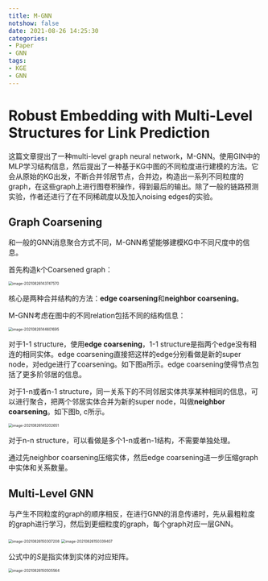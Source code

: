 ```yaml
---
title: M-GNN
notshow: false
date: 2021-08-26 14:25:30
categories:
- Paper
- GNN
tags:
- KGE
- GNN
---
```


# Robust Embedding with Multi-Level Structures for Link Prediction

这篇文章提出了一种multi-level graph neural network，M-GNN。使用GIN中的MLP学习结构信息，然后提出了一种基于KG中图的不同粒度进行建模的方法。它会从原始的KG出发，不断合并邻居节点，合并边，构造出一系列不同粒度的graph，在这些graph上进行图卷积操作，得到最后的输出。除了一般的链路预测实验，作者还进行了在不同稀疏度以及加入noising edges的实验。

<!--more-->

## Graph Coarsening

和一般的GNN消息聚合方式不同，M-GNN希望能够建模KG中不同尺度中的信息。

首先构造k个Coarsened graph：

<img src="https://lxy-blog-pics.oss-cn-beijing.aliyuncs.com/asssets/image-20210826143747570.png" alt="image-20210826143747570" style="zoom:50%;" />

核心是两种合并结构的方法：**edge coarsening**和**neighbor coarsening**。

M-GNN考虑在图中的不同relation包括不同的结构信息：

<img src="https://lxy-blog-pics.oss-cn-beijing.aliyuncs.com/asssets/image-20210826144601695.png" alt="image-20210826144601695" style="zoom:50%;" />

对于1-1 structure，使用**edge coarsening**，1-1 structure是指两个edge没有相连的相同实体。edge coarsening直接把这样的edge分别看做是新的super node，对edge进行了coarsening。如下图a所示。edge coarsening使得节点包括了更多阶邻居的信息。

对于1-n或者n-1 structure，同一关系下的不同邻居实体共享某种相同的信息，可以进行聚合，把两个邻居实体合并为新的super node，叫做**neighbor coarsening**。如下图b, c所示。

<img src="https://lxy-blog-pics.oss-cn-beijing.aliyuncs.com/asssets/image-20210826145202651.png" alt="image-20210826145202651" style="zoom:50%;" />

对于n-n structure，可以看做是多个1-n或者n-1结构，不需要单独处理。

通过先neighbor coarsening压缩实体，然后edge coarsening进一步压缩graph中实体和关系数量。

## Multi-Level GNN

与产生不同粒度的graph的顺序相反，在进行GNN的消息传递时，先从最粗粒度的graph进行学习，然后到更细粒度的graph，每个graph对应一层GNN。

<img src="https://lxy-blog-pics.oss-cn-beijing.aliyuncs.com/asssets/image-20210826150307208.png" alt="image-20210826150307208" style="zoom:50%;" />

<img src="https://lxy-blog-pics.oss-cn-beijing.aliyuncs.com/asssets/image-20210826150339407.png" alt="image-20210826150339407" style="zoom:50%;" />

公式中的$S$是指实体到实体的对应矩阵。

<img src="https://lxy-blog-pics.oss-cn-beijing.aliyuncs.com/asssets/image-20210826150505564.png" alt="image-20210826150505564" style="zoom:50%;" />


